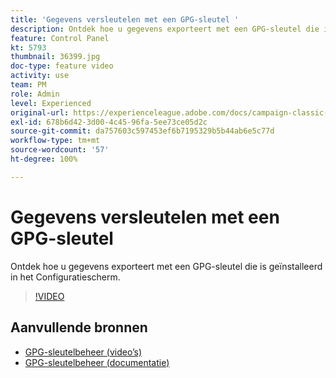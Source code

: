 ```yaml
---
title: 'Gegevens versleutelen met een GPG-sleutel '
description: Ontdek hoe u gegevens exporteert met een GPG-sleutel die is geïnstalleerd in het Configuratiescherm.
feature: Control Panel
kt: 5793
thumbnail: 36399.jpg
doc-type: feature video
activity: use
team: PM
role: Admin
level: Experienced
original-url: https://experienceleague.adobe.com/docs/campaign-classic-learn/tutorials/administrating/control-panel-acc/gpg-key-management/using-a-gpg-key-to-encrypt-data.html
exl-id: 678b6d42-3d00-4c45-96fa-5ee73ce05d2c
source-git-commit: da757603c597453ef6b7195329b5b44ab6e5c77d
workflow-type: tm+mt
source-wordcount: '57'
ht-degree: 100%

---
```


# Gegevens versleutelen met een GPG-sleutel

Ontdek hoe u gegevens exporteert met een GPG-sleutel die is geïnstalleerd in het Configuratiescherm.

>[!VIDEO](https://video.tv.adobe.com/v/36399?quality=12)

## Aanvullende bronnen

* [GPG-sleutelbeheer (video’s)](./gpg-key-management-overview.md)
* [GPG-sleutelbeheer (documentatie)](https://experienceleague.adobe.com/docs/control-panel/using/instances-settings/gpg-keys-management.html?lang=nl)

